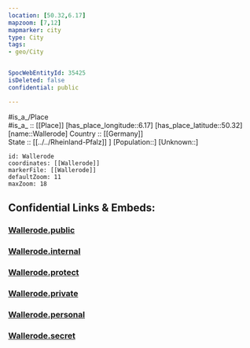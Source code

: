 ```yaml
---
location: [50.32,6.17] 
mapzoom: [7,12] 
mapmarker: city 
type: City
tags:
- geo/City


SpocWebEntityId: 35425
isDeleted: false
confidential: public

---
```

#is_a_/Place  
#is_a_ :: [[Place]] 
[has_place_longitude::6.17] 
[has_place_latitude::50.32] 
[name::Wallerode] 
Country :: [[Germany]]  
State :: [[../../Rheinland-Pfalz]] ] 
[Population::] 
[Unknown::] 


```leaflet
id: Wallerode
coordinates: [[Wallerode]] 
markerFile: [[Wallerode]] 
defaultZoom: 11 
maxZoom: 18
```


## Confidential Links & Embeds: 

### [Wallerode.public](/_public/\Earth\Continent\Europe\Europe~West\Belgium\Regions~Belgium\Wallonie\counties~Wallonie\Liège\CityWallerode.public.md) 

### [Wallerode.internal](/_internal/\Earth\Continent\Europe\Europe~West\Belgium\Regions~Belgium\Wallonie\counties~Wallonie\Liège\CityWallerode.internal.md) 

### [Wallerode.protect](/_protect/\Earth\Continent\Europe\Europe~West\Belgium\Regions~Belgium\Wallonie\counties~Wallonie\Liège\CityWallerode.protect.md) 

### [Wallerode.private](/_private/\Earth\Continent\Europe\Europe~West\Belgium\Regions~Belgium\Wallonie\counties~Wallonie\Liège\CityWallerode.private.md) 

### [Wallerode.personal](/_personal/\Earth\Continent\Europe\Europe~West\Belgium\Regions~Belgium\Wallonie\counties~Wallonie\Liège\CityWallerode.personal.md) 

### [Wallerode.secret](/_secret/\Earth\Continent\Europe\Europe~West\Belgium\Regions~Belgium\Wallonie\counties~Wallonie\Liège\CityWallerode.secret.md)


